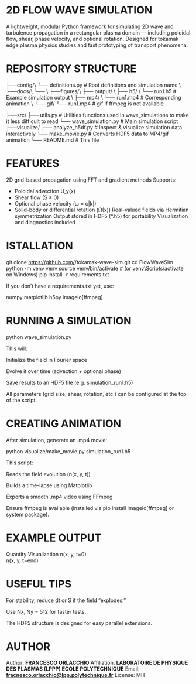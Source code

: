 #                   2D FLOW WAVE SIMULATION
A lightweight, modular Python framework for simulating 2D wave and turbulence propagation in a rectangular plasma domain — including poloidal flow, shear, phase velocity, and optional rotation.
Designed for tokamak edge plasma physics studies and fast prototyping of transport phenomena.

#                    REPOSITORY STRUCTURE

├──config/\\
    └── definitions.py      # Root definitions and simulation name \\
├──docs/\\
    └── \\
├──figures/\\
├── output/ \\
    ├── h5/ \\
        └── run1.h5             # Example simulation output \\
    ├── mp4/ \\
        └── run1.mp4            # Corresponding animation \\
    └── gif/
        └── run1.mp4            # gif if ffmpeg is not available 
        
├──src/
    ├── utils.py                # Utilities functions used in wave_simulations to make it less difficult to read
    └── wave_simulation.py      # Main simulation script
├──visualize/
    ├── analyze_h5df.py         # Inspect & visualize simulation data interactively
    └── make_movie.py           # Converts HDF5 data to MP4/gif animation
└── README.md               # This file

        
#                    FEATURES
2D grid-based propagation using FFT and gradient methods
Supports:
  - Poloidal advection U_y(x)
  - Shear flow (S ≠ 0)
  - Optional phase velocity (ω = c|k|)
  - Solid-body or differential rotation (Ω(x))
Real-valued fields via Hermitian symmetrization
Output stored in HDF5 (*.h5) for portability
Visualization and diagnostics included

#                    ISTALLATION
git clone https://github.com/<your-username>/tokamak-wave-sim.git
cd FlowWaveSim
python -m venv venv
source venv/bin/activate    # (or venv\Scripts\activate on Windows)
pip install -r requirements.txt


If you don’t have a requirements.txt yet, use:

numpy
matplotlib
h5py
imageio[ffmpeg]

#                   RUNNING A SIMULATION
python wave_simulation.py


This will:

Initialize the field in Fourier space

Evolve it over time (advection + optional phase)

Save results to an HDF5 file (e.g. simulation_run1.h5)

All parameters (grid size, shear, rotation, etc.) can be configured at the top of the script.

#                    CREATING ANIMATION
After simulation, generate an .mp4 movie:

python visualize/make_movie.py simulation_run1.h5

This script:

Reads the field evolution (n(x, y, t))

Builds a time-lapse using Matplotlib

Exports a smooth .mp4 video using FFmpeg

Ensure ffmpeg is available (installed via pip install imageio[ffmpeg] or system package).

#                    EXAMPLE OUTPUT
Quantity	Visualization
n(x, y, t=0)	
n(x, y, t=end)	


#                    USEFUL TIPS

For stability, reduce dt or S if the field “explodes.”

Use Nx, Ny = 512 for faster tests.

The HDF5 structure is designed for easy parallel extensions.

#                    AUTHOR
Author: **FRANCESCO ORLACCHIO**
Affiliation: **LABORATOIRE DE PHYSIQUE DES PLASMAS (LPPP) ECOLE POLYTECHNIQUE**
Email: **fracnesco.orlacchio@lpp.polytechnique.fr**
License: MIT 
